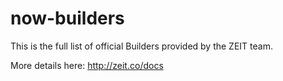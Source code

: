 # now-builders

This is the full list of official Builders provided by the ZEIT team.

More details here: http://zeit.co/docs
